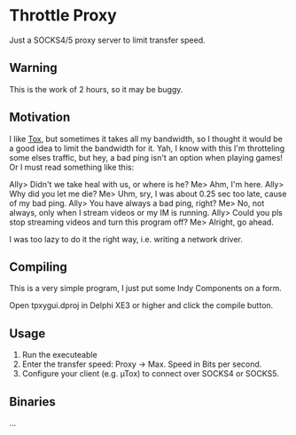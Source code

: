 Throttle Proxy
==============

Just a SOCKS4/5 proxy server to limit transfer speed.

Warning
-------

This is the work of 2 hours, so it may be buggy.

Motivation
----------

I like [Tox](http://tox.im), but sometimes it takes all my bandwidth, so I thought 
it would be a good idea to limit the bandwidth for it. Yah, I know with this
I'm throtteling some elses traffic, but hey, a bad ping isn't an option when playing 
games! Or I must read something like this:

Ally> Didn't we take heal with us, or where is he?
Me> Ahm, I'm here.
Ally> Why did you let me die?
Me> Uhm, sry, I was about 0.25 sec too late, cause of my bad ping.
Ally> You have always a bad ping, right?
Me> No, not always, only when I stream videos or my IM is running.
Ally> Could you pls stop streaming videos and turn this program off?
Me> Alright, go ahead.

I was too lazy to do it the right way, i.e. writing a network driver.

Compiling
---------

This is a very simple program, I just put some Indy Components on a form.

Open tpxygui.dproj in Delphi XE3 or higher and click the compile button.

Usage
-----

1. Run the executeable
2. Enter the transfer speed: Proxy -> Max. Speed in Bits per second.
2. Configure your client (e.g. µTox) to connect over SOCKS4 or SOCKS5.

Binaries
--------

...
